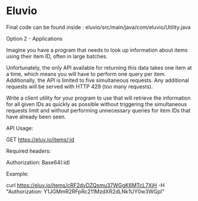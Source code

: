 # Eluvio

Final code can be found inside :   eluvio/src/main/java/com/eluvio/Utility.java

Option 2 - Applications

Imagine you have a program that needs to look up information about items using their item ID, often in large batches.

Unfortunately, the only API available for returning this data takes one item at a time, which means you will have to perform one query per item. Additionally, the API is limited to five simultaneous requests. Any additional requests will be served with HTTP 429 (too many requests).

Write a client utility for your program to use that will retrieve the information for all given IDs as quickly as possible without triggering the simultaneous requests limit and without performing unnecessary queries for item IDs that have already been seen.

API Usage:

GET https://eluv.io/items/:id

Required headers:

Authorization: Base64(:id)

Example:

curl https://eluv.io/items/cRF2dvDZQsmu37WGgK6MTcL7XjH -H "Authorization: Y1JGMmR2RFpRc211MzdXR2dLNk1UY0w3WGpI"
